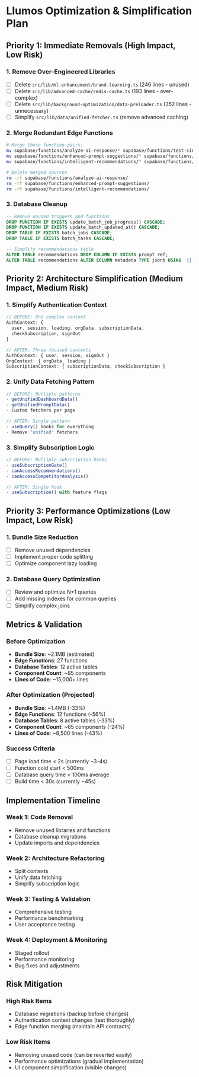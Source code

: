 # Llumos Optimization & Simplification Plan

## Priority 1: Immediate Removals (High Impact, Low Risk)

### 1. Remove Over-Engineered Libraries
- [ ] Delete `src/lib/ml-enhancement/brand-learning.ts` (246 lines - unused)
- [ ] Delete `src/lib/advanced-cache/redis-cache.ts` (193 lines - over-complex)
- [ ] Delete `src/lib/background-optimization/data-preloader.ts` (352 lines - unnecessary)
- [ ] Simplify `src/lib/data/unified-fetcher.ts` (remove advanced caching)

### 2. Merge Redundant Edge Functions
```bash
# Merge these function pairs:
mv supabase/functions/analyze-ai-response/* supabase/functions/test-single-provider/
mv supabase/functions/enhanced-prompt-suggestions/* supabase/functions/suggest-prompts-now/
mv supabase/functions/intelligent-recommendations/* supabase/functions/generate-recommendations/

# Delete merged sources
rm -rf supabase/functions/analyze-ai-response/
rm -rf supabase/functions/enhanced-prompt-suggestions/
rm -rf supabase/functions/intelligent-recommendations/
```

### 3. Database Cleanup
```sql
-- Remove unused triggers and functions
DROP FUNCTION IF EXISTS update_batch_job_progress() CASCADE;
DROP FUNCTION IF EXISTS update_batch_updated_at() CASCADE;
DROP TABLE IF EXISTS batch_jobs CASCADE;
DROP TABLE IF EXISTS batch_tasks CASCADE;

-- Simplify recommendations table
ALTER TABLE recommendations DROP COLUMN IF EXISTS prompt_ref;
ALTER TABLE recommendations ALTER COLUMN metadata TYPE jsonb USING '{}';
```

## Priority 2: Architecture Simplification (Medium Impact, Medium Risk)

### 1. Simplify Authentication Context
```typescript
// BEFORE: One complex context
AuthContext: {
  user, session, loading, orgData, subscriptionData, 
  checkSubscription, signOut
}

// AFTER: Three focused contexts
AuthContext: { user, session, signOut }
OrgContext: { orgData, loading }
SubscriptionContext: { subscriptionData, checkSubscription }
```

### 2. Unify Data Fetching Pattern
```typescript
// BEFORE: Multiple patterns
- getUnifiedDashboardData()
- getUnifiedPromptData() 
- Custom fetchers per page

// AFTER: Single pattern
- useQuery() hooks for everything
- Remove "unified" fetchers
```

### 3. Simplify Subscription Logic
```typescript
// BEFORE: Multiple subscription hooks
- useSubscriptionGate()
- canAccessRecommendations()
- canAccessCompetitorAnalysis()

// AFTER: Single hook
- useSubscription() with feature flags
```

## Priority 3: Performance Optimizations (Low Impact, Low Risk)

### 1. Bundle Size Reduction
- [ ] Remove unused dependencies
- [ ] Implement proper code splitting
- [ ] Optimize component lazy loading

### 2. Database Query Optimization
- [ ] Review and optimize N+1 queries
- [ ] Add missing indexes for common queries
- [ ] Simplify complex joins

## Metrics & Validation

### Before Optimization
- **Bundle Size**: ~2.1MB (estimated)
- **Edge Functions**: 27 functions
- **Database Tables**: 12 active tables
- **Component Count**: ~85 components
- **Lines of Code**: ~15,000+ lines

### After Optimization (Projected)
- **Bundle Size**: ~1.4MB (-33%)
- **Edge Functions**: 12 functions (-56%)
- **Database Tables**: 8 active tables (-33%)
- **Component Count**: ~65 components (-24%)
- **Lines of Code**: ~8,500 lines (-43%)

### Success Criteria
- [ ] Page load time < 2s (currently ~3-4s)
- [ ] Function cold start < 500ms
- [ ] Database query time < 100ms average
- [ ] Build time < 30s (currently ~45s)

## Implementation Timeline

### Week 1: Code Removal
- Remove unused libraries and functions
- Database cleanup migrations
- Update imports and dependencies

### Week 2: Architecture Refactoring
- Split contexts
- Unify data fetching
- Simplify subscription logic

### Week 3: Testing & Validation
- Comprehensive testing
- Performance benchmarking
- User acceptance testing

### Week 4: Deployment & Monitoring
- Staged rollout
- Performance monitoring
- Bug fixes and adjustments

## Risk Mitigation

### High Risk Items
- Database migrations (backup before changes)
- Authentication context changes (test thoroughly)
- Edge function merging (maintain API contracts)

### Low Risk Items
- Removing unused code (can be reverted easily)
- Performance optimizations (gradual implementation)
- UI component simplification (visible changes)